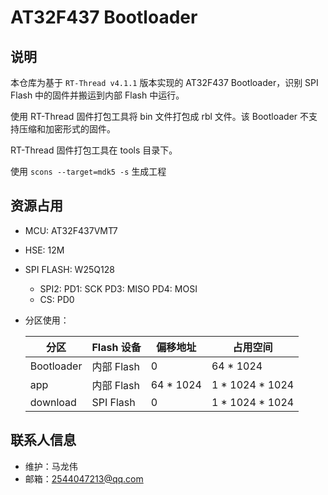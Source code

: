 # AT32F437 Bootloader

## 说明

  本仓库为基于 `RT-Thread v4.1.1` 版本实现的 AT32F437 Bootloader，识别 SPI Flash 中的固件并搬运到内部 Flash 中运行。

  使用 RT-Thread 固件打包工具将 bin 文件打包成 rbl 文件。该 Bootloader 不支持压缩和加密形式的固件。

  RT-Thread 固件打包工具在 tools 目录下。

  使用 `scons --target=mdk5 -s` 生成工程

## 资源占用

- MCU: AT32F437VMT7

- HSE: 12M

- SPI FLASH: W25Q128
  - SPI2:
    PD1: SCK
    PD3: MISO
    PD4: MOSI
  - CS:
    PD0

- 分区使用：

  | 分区 | Flash 设备 | 偏移地址 | 占用空间 |
  | ---- | ---- | ---- | ---- |
  | Bootloader | 内部 Flash | 0 | 64 * 1024 |
  | app | 内部 Flash | 64 * 1024 | 1 * 1024 * 1024 |
  | download | SPI Flash | 0 | 1 * 1024 * 1024 |

## 联系人信息

- 维护：马龙伟
- 邮箱：<2544047213@qq.com>
